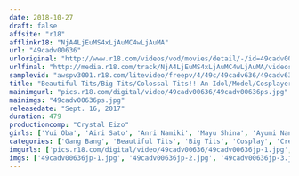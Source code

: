 ```yaml
---
date: 2018-10-27
draft: false
affsite: "r18"
afflinkr18: "NjA4LjEuMS4xLjAuMC4wLjAuMA"
url: "49cadv00636"
urloriginal: "http://www.r18.com/videos/vod/movies/detail/-/id=49cadv00636"
urlfinal: "http://media.r18.com/track/NjA4LjEuMS4xLjAuMC4wLjAuMA/videos/vod/movies/detail/-/id=49cadv00636"
samplevid: "awspv3001.r18.com/litevideo/freepv/4/49c/49cadv636/49cadv636_dmb_w.mp4"
title: "Beautiful Tits/Big Tits/Colossal Tits!! An Idol/Model/Cosplayer!! No Pulling Out During This Shoot 20 Ladies/8 Hours"
mainimgurl: "pics.r18.com/digital/video/49cadv00636/49cadv00636ps.jpg"
mainimgs: "49cadv00636ps.jpg"
releasedate: "Sept. 16, 2017"
duration: 479
productioncomp: "Crystal Eizo"
girls: ['Yui Oba', 'Airi Sato', 'Anri Namiki', 'Mayu Shina', 'Ayumi Nanasaki', 'Mikoto Yatsuka', 'Honoka Orihara', 'Mako Ayanami', 'Madoka Kono', 'Nana Okita']
categories: ['Gang Bang', 'Beautiful Tits', 'Big Tits', 'Cosplay', 'Creampie', 'Big Vibrator', 'Compilation', 'Over 4 Hours', 'Hi-Def']
imgurls: ['pics.r18.com/digital/video/49cadv00636/49cadv00636jp-1.jpg', 'pics.r18.com/digital/video/49cadv00636/49cadv00636jp-2.jpg', 'pics.r18.com/digital/video/49cadv00636/49cadv00636jp-3.jpg', 'pics.r18.com/digital/video/49cadv00636/49cadv00636jp-4.jpg', 'pics.r18.com/digital/video/49cadv00636/49cadv00636jp-5.jpg', 'pics.r18.com/digital/video/49cadv00636/49cadv00636jp-6.jpg', 'pics.r18.com/digital/video/49cadv00636/49cadv00636jp-7.jpg', 'pics.r18.com/digital/video/49cadv00636/49cadv00636jp-8.jpg', 'pics.r18.com/digital/video/49cadv00636/49cadv00636jp-9.jpg', 'pics.r18.com/digital/video/49cadv00636/49cadv00636jp-10.jpg', 'pics.r18.com/digital/video/49cadv00636/49cadv00636jp-11.jpg', 'pics.r18.com/digital/video/49cadv00636/49cadv00636jp-12.jpg', 'pics.r18.com/digital/video/49cadv00636/49cadv00636jp-13.jpg', 'pics.r18.com/digital/video/49cadv00636/49cadv00636jp-14.jpg', 'pics.r18.com/digital/video/49cadv00636/49cadv00636jp-15.jpg', 'pics.r18.com/digital/video/49cadv00636/49cadv00636jp-16.jpg', 'pics.r18.com/digital/video/49cadv00636/49cadv00636jp-17.jpg', 'pics.r18.com/digital/video/49cadv00636/49cadv00636jp-18.jpg', 'pics.r18.com/digital/video/49cadv00636/49cadv00636jp-19.jpg', 'pics.r18.com/digital/video/49cadv00636/49cadv00636jp-20.jpg']
imgs: ['49cadv00636jp-1.jpg', '49cadv00636jp-2.jpg', '49cadv00636jp-3.jpg', '49cadv00636jp-4.jpg', '49cadv00636jp-5.jpg', '49cadv00636jp-6.jpg', '49cadv00636jp-7.jpg', '49cadv00636jp-8.jpg', '49cadv00636jp-9.jpg', '49cadv00636jp-10.jpg', '49cadv00636jp-11.jpg', '49cadv00636jp-12.jpg', '49cadv00636jp-13.jpg', '49cadv00636jp-14.jpg', '49cadv00636jp-15.jpg', '49cadv00636jp-16.jpg', '49cadv00636jp-17.jpg', '49cadv00636jp-18.jpg', '49cadv00636jp-19.jpg', '49cadv00636jp-20.jpg']
---
```

